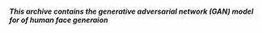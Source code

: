 ##### This archive contains the generative adversarial network (GAN) model for of human face generaion

